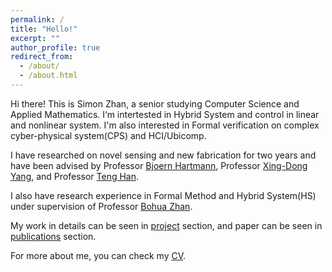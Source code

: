 ```yaml
---
permalink: /
title: "Hello!"
excerpt: ""
author_profile: true
redirect_from: 
  - /about/
  - /about.html
---
```


Hi there! This is Simon Zhan, a senior studying Computer Science and Applied Mathematics. I‘m intertested in Hybrid System and control in linear and nonlinear system. I'm also interested in Formal verification on complex cyber-physical system(CPS) and HCI/Ubicomp. 

I have researched on novel sensing and new fabrication for two years and have been advised by Professor [Bjoern Hartmann](https://people.eecs.berkeley.edu/~bjoern/?_ga=2.188521320.1596352881.1635183757-1933119831.1603184178), Professor [Xing-Dong Yang](https://www.cs.dartmouth.edu/~xingdong/), and Professor [Teng Han](http://teng-han.com/).

I also have research experience in Formal Method and Hybrid System(HS) under supervision of Professor [Bohua Zhan](https://scholar.google.de/citations?user=siArm5kAAAAJ&hl=en).

My work in details can be seen in [project](/portfolio) section, and paper can be seen in [publications](/publications) section. 

For more about me, you can check my [CV](/files/CV_Simon_Zhan.pdf).


